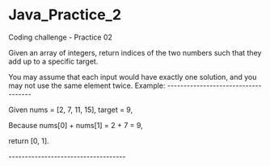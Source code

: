 # Java_Practice_2
Coding challenge - Practice 02
<p>Given an array of integers, return indices of the two numbers such that they add up to a specific target.</p>
You may assume that each input would have exactly one solution, and you may not use the same element twice.
Example:
------------------------------------
<p>Given nums = [2, 7, 11, 15], target = 9,</p>

<p>Because nums[0] + nums[1] = 2 + 7 = 9,</p>
<p>return [0, 1].</p>
------------------------------------
